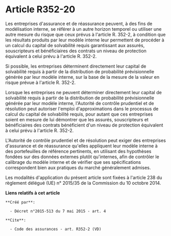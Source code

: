 # Article R352-20

Les entreprises d'assurance et de réassurance peuvent, à des fins de modélisation interne, se référer à un autre horizon
temporel ou utiliser une autre mesure du risque que ceux prévus à l'article R. 352-2, à condition que les résultats produits
par leur modèle interne leur permettent de procéder à un calcul du capital de solvabilité requis garantissant aux assurés,
souscripteurs et bénéficiaires des contrats un niveau de protection équivalent à celui prévu à l'article R. 352-2. 

Si possible, les entreprises déterminent directement leur capital de solvabilité requis à partir de la distribution de
probabilité prévisionnelle générée par leur modèle interne, sur la base de la mesure de la valeur en risque prévue à
l'article R. 352-2. 

Lorsque les entreprises ne peuvent déterminer directement leur capital de solvabilité requis à partir de la distribution de
probabilité prévisionnelle générée par leur modèle interne, l'Autorité de contrôle prudentiel et de résolution peut autoriser
l'emploi d'approximations dans le processus de calcul du capital de solvabilité requis, pour autant que ces entreprises
soient en mesure de lui démontrer que les assurés, souscripteurs et bénéficiaires des contrats bénéficient d'un niveau de
protection équivalent à celui prévu à l'article R. 352-2. 

L'Autorité de contrôle prudentiel et de résolution peut exiger des entreprises d'assurance et de réassurance qu'elles
appliquent leur modèle interne à des portefeuilles de référence pertinents, en utilisant des hypothèses fondées sur des
données externes plutôt qu'internes, afin de contrôler le calibrage du modèle interne et de vérifier que ses spécifications
correspondent bien aux pratiques du marché généralement admises. 

Les modalités d'application du présent article sont fixées à l'article 238 du règlement délégué (UE) n° 2015/35 de la
Commission du 10 octobre 2014.

**Liens relatifs à cet article**

	**Créé par**:

	  - Décret n°2015-513 du 7 mai 2015 - art. 4

	**Cite**:

	  - Code des assurances - art. R352-2 (VD)
